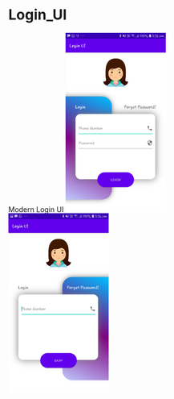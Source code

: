 # Login_UI
Modern Login UI 
<img src="https://github.com/SarhanBax/Login_UI/blob/master/Screenshot_20210128-153655_Login_UI%5B1%5D.jpg" width="200">
<img src="https://github.com/SarhanBax/Login_UI/blob/master/Screenshot_20210128-153659_Login_UI%5B1%5D.jpg" width="200">
